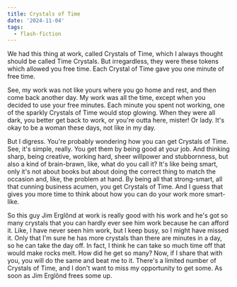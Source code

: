 ```yaml
---
title: Crystals of Time
date: '2024-11-04'
tags:
  - flash-fiction
---
```


We had this thing at work, called Crystals of Time, which I always thought
should be called Time Crystals. But irregardless, they were these tokens which
allowed you free time. Each Crystal of Time gave you one minute of free time.

<!-- truncate -->

See, my work was not like yours where you go home and rest, and then come back
another day. My work was all the time, except when you decided to use your free
minutes. Each minute you spent not working, one of the sparkly Crystals of Time
would stop glowing. When they were all dark, you better get back to work, or
you're outta here, mister! Or lady. It's okay to be a woman these days, not like
in my day.

But I digress. You're probably wondering how you can get Crystals of Time. See,
it's simple, really. You get them by being good at your job. And thinking sharp,
being creative, working hard, sheer willpower and stubbornness, but also a kind
of brain-brawn, like, what do you call it? It's like being smart, only it's not
about books but about doing the correct thing to match the occasion and, like,
the problem at hand. By being all that strong-smart, all that cunning business
acumen, you get Crystals of Time. And I guess that gives you more time to think
about how you can do your work more smart-like.

So this guy Jim Erglônd at work is really good with his work and he's got so
many crystals that you can hardly ever see him work because he can afford it.
Like, I have never seen him work, but I keep busy, so I might have missed it.
Only that I'm sure he has more crystals than there are minutes in a day, so he
can take the day off. In fact, I think he can take so much time off that would
make rocks melt. How did he get so many? Now, if I share that with you, you will
do the same and beat me to it. There's a limited number of Crystals of Time, and
I don't want to miss my opportunity to get some. As soon as Jim Erglônd frees
some up.
